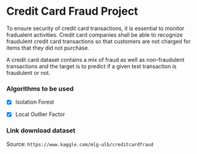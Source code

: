 # Credit Card Fraud Project

To ensure security of credit card transactions, it is essential to monitor fradualent activities. Credit card companies shall be able to recognize fraudulent credit card transactions so that customers are not charged for items that they did not purchase.

A credit card dataset contains a mix of fraud as well as non-fraudulent transactions and the target is to predict if a given test transaction is fraudulent or not.

### Algorithms to be used

  - [x] Isolation Forest
  
  - [x] Local Outlier Factor
  
### Link download dataset

Source: `https://www.kaggle.com/mlg-ulb/creditcardfraud`
